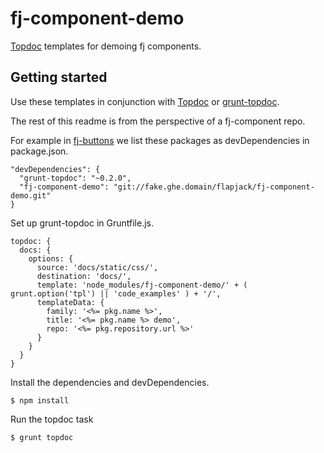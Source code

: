 fj-component-demo
=================

[Topdoc](https://github.com/topcoat/topdoc) templates for demoing fj components.

## Getting started

Use these templates in conjunction with [Topdoc](https://github.com/topcoat/topdoc) or [grunt-topdoc](https://github.com/topcoat/grunt-topdoc).

The rest of this readme is from the perspective of a fj-component repo.

For example in [fj-buttons](https://fake.ghe.domain/flapjack/fj-buttons) we list these packages as devDependencies in package.json.

```
"devDependencies": {
  "grunt-topdoc": "~0.2.0",
  "fj-component-demo": "git://fake.ghe.domain/flapjack/fj-component-demo.git"
}
```

Set up grunt-topdoc in Gruntfile.js.

```
topdoc: {
  docs: {
    options: {
      source: 'docs/static/css/',
      destination: 'docs/',
      template: 'node_modules/fj-component-demo/' + ( grunt.option('tpl') || 'code_examples' ) + '/',
      templateData: {
        family: '<%= pkg.name %>',
        title: '<%= pkg.name %> demo',
        repo: '<%= pkg.repository.url %>'
      }
    }
  }
}
```

Install the dependencies and devDependencies.

`$ npm install`  

Run the topdoc task

`$ grunt topdoc`
